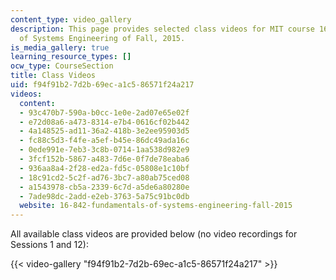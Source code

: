```yaml
---
content_type: video_gallery
description: This page provides selected class videos for MIT course 16.842 Fundamentals
  of Systems Engineering of Fall, 2015.
is_media_gallery: true
learning_resource_types: []
ocw_type: CourseSection
title: Class Videos
uid: f94f91b2-7d2b-69ec-a1c5-86571f24a217
videos:
  content:
  - 93c470b7-590a-b0cc-1e0e-2ad07e65e02f
  - e72d08a6-a473-8314-e7b4-0616cf02b442
  - 4a148525-ad11-36a2-418b-3e2ee95903d5
  - fc88c5d3-f4fe-a5ef-b45e-86dc49ada16c
  - 0ede991e-7eb3-3c8b-0714-1aa538d982e9
  - 3fcf152b-5867-a483-7d6e-0f7de78eaba6
  - 936aa8a4-2f28-ed2a-fd5c-05808e1c10bf
  - 18c91cd2-5c2f-ad76-3bc7-a80ab75ced08
  - a1543978-cb5a-2339-6c7d-a5de6a80280e
  - 7ade98dc-2add-e2eb-3763-5a75c91bc0db
  website: 16-842-fundamentals-of-systems-engineering-fall-2015
---
```


All available class videos are provided below (no video recordings for Sessions 1 and 12):

{{< video-gallery "f94f91b2-7d2b-69ec-a1c5-86571f24a217" >}}

